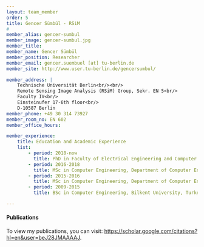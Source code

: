 ```yaml
---
layout: team_member
order: 5
title: Gencer Sümbül - RSiM
#
member_alias: gencer-sumbul
member_image: gencer-sumbul.jpg
member_title:
member_name: Gencer Sümbül
member_position: Researcher
member_email: gencer.suembuel [at] tu-berlin.de
member_site: http://www.user.tu-berlin.de/gencersumbul/

member_address: |
    Technische Universität Berlin<br/><br/>
    Remote Sensing Image Analysis (RSiM) Group, Sekr. EN 5<br/>
    Faculty IV<br/>
    Einsteinufer 17-6th floor<br/>
    D-10587 Berlin
member_phone: +49 30 314 73927
member_room_no: EN 602
member_office_hours:

member_experience:
    title: Education and Academic Experience
    list:
        - period: 2018-now
          title: PhD in Faculty of Electrical Engineering and Computer Science, TU Berlin, Germany.
        - period: 2016-2018
          title: MSc in Computer Engineering, Department of Computer Engineering, Bilkent University, Turkey.
        - period: 2015-2016
          title: MSc in Computer Engineering, Department of Computer Engineering, Boğaziçi University, Turkey.
        - period: 2009-2015
          title: BSc in Computer Engineering, Bilkent University, Turkey.

---
```


  <h4 class="mt-4">Publications</h4>
  <p>To view my publications, you can visit: <a href=" https://scholar.google.com/citations?hl=en&user=beJ28JMAAAAJ" target="_blank">https://scholar.google.com/citations?hl=en&user=beJ28JMAAAAJ</a>.</p>

